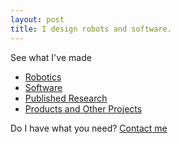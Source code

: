 ```yaml
---
layout: post
title: I design robots and software.
---
```


See what I've made
- [Robotics](hardware)
- [Software](software)
- [Published Research](research)
- [Products and Other Projects](productdesign)

Do I have what you need? [Contact me](mailto:max@maxwellsvetlik.com)

